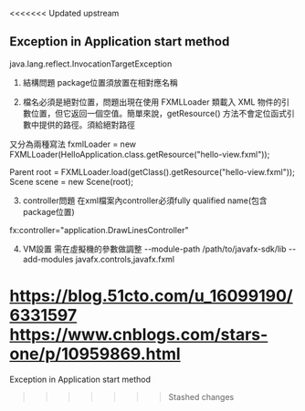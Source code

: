 <<<<<<< Updated upstream

## Exception in Application start method

java.lang.reflect.InvocationTargetException

1. 結構問題
   package位置須放置在相對應名稱

2. 檔名必須是絕對位置，問題出現在使用 FXMLLoader 類載入 XML 物件的引數位置，但它返回一個空值。簡單來說，getResource()
   方法不會定位函式引數中提供的路徑。須給絕對路徑

又分為兩種寫法
fxmlLoader = new FXMLLoader(HelloApplication.class.getResource("hello-view.fxml"));

Parent root = FXMLLoader.load(getClass().getResource("hello-view.fxml"));
Scene scene = new Scene(root);

3. controller問題
   在xml檔案內controller必須fully qualified name(包含package位置)

fx:controller="application.DrawLinesController"

4. VM設置
   需在虛擬機的參數做調整
   --module-path /path/to/javafx-sdk/lib --add-modules javafx.controls,javafx.fxml

https://blog.51cto.com/u_16099190/6331597
https://www.cnblogs.com/stars-one/p/10959869.html
=======
Exception in Application start method

> > > > > > > Stashed changes
